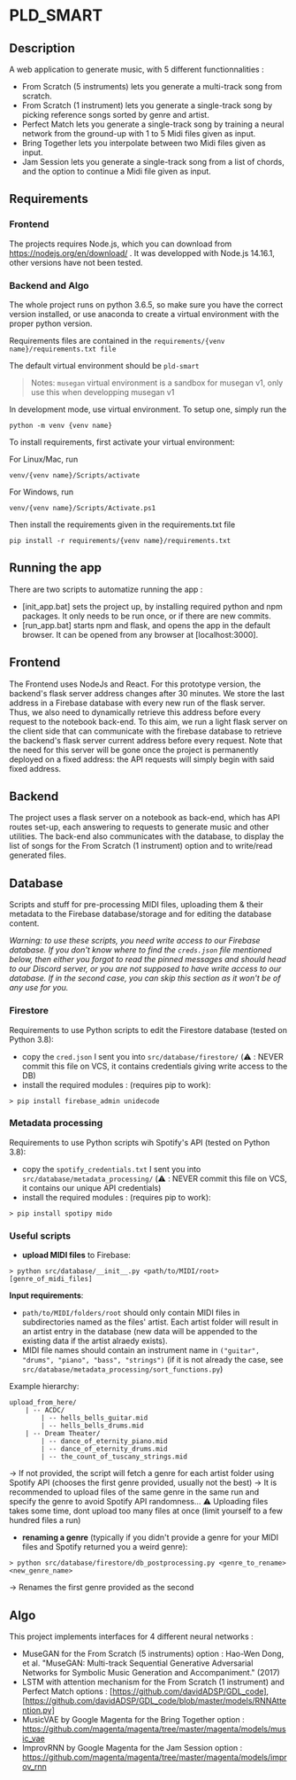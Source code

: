 # PLD_SMART

## Description

A web application to generate music, with 5 different functionnalities :
- From Scratch (5 instruments) lets you generate a multi-track song from scratch.
- From Scratch (1 instrument) lets you generate a single-track song by picking reference songs sorted by genre and artist.
- Perfect Match lets you generate a single-track song by training a neural network from the ground-up with 1 to 5 Midi files given as input.
- Bring Together lets you interpolate between two Midi files given as input.
- Jam Session lets you generate a single-track song from a list of chords, and the option to continue a Midi file given as input.

## Requirements

### Frontend

The projects requires Node.js, which you can download from https://nodejs.org/en/download/ .
It was developped with Node.js 14.16.1, other versions have not been tested.

### Backend and Algo

The whole project runs on python 3.6.5, so make sure you have the correct version installed, or use anaconda to create a virtual environment with the proper python version.

Requirements files are contained in the `requirements/{venv name}/requirements.txt file`

The default virtual environment should be `pld-smart`
> Notes: `musegan` virtual environment is a sandbox for musegan v1, only use this when developping musegan v1

In development mode, use virtual environment. To setup one, simply run the
```
python -m venv {venv name}
```

To install requirements, first activate your virtual environment:

For Linux/Mac, run
```
venv/{venv name}/Scripts/activate
```

For Windows, run
```
venv/{venv name}/Scripts/Activate.ps1
```

Then install the requirements given in the requirements.txt file
```
pip install -r requirements/{venv name}/requirements.txt
```


## Running the app

There are two scripts to automatize running the app :
- [init_app.bat] sets the project up, by installing required python and npm packages. It only needs to be run once, or if there are new commits.
- [run_app.bat] starts npm and flask, and opens the app in the default browser. It can be opened from any browser at [localhost:3000].


## Frontend

The Frontend uses NodeJs and React. For this prototype version, the backend's flask server address changes after 30 minutes. We store the last address in a Firebase database with every new run of the flask server. Thus, we also need to dynamically retrieve this address before every request to the notebook back-end. To this aim, we run a light flask server on the client side that can communicate with the firebase database to retrieve the backend's flask server current address before every request. Note that the need for this server will be gone once the project is permanently deployed on a fixed address: the API requests will simply begin with said fixed address.

## Backend

The project uses a flask server on a notebook as back-end, which has API routes set-up, each answering to requests to generate music and other utilities. The back-end also communicates with the database, to display the list of songs for the From Scratch (1 instrument) option and to write/read generated files.

## Database

Scripts and stuff for pre-processing MIDI files, uploading them & their metadata to the Firebase database/storage and for editing the database content.

*Warning: to use these scripts, you need write access to our Firebase database. If you don't know where to find the `creds.json` file mentioned below, 
then either you forgot to read the pinned messages and should head to our Discord server, or you are not supposed to have write access to our database.
If in the second case, you can skip this section as it won't be of any use for you.*

### Firestore
Requirements to use Python scripts to edit the Firestore database (tested on Python 3.8):
 - copy the `cred.json` I sent you into `src/database/firestore/` (:warning: : NEVER commit this file on VCS, it contains credentials giving write access to the DB)
 - install the required modules : (requires pip to work):
 ```shell script
> pip install firebase_admin unidecode
```

### Metadata processing
Requirements to use Python scripts wih Spotify's API (tested on Python 3.8):
 - copy the `spotify_credentials.txt` I sent you into `src/database/metadata_processing/` (:warning: : NEVER commit this file on VCS, it contains our unique API credentials)
 - install the required modules : (requires pip to work):
 ```shell script
> pip install spotipy mido
```

### Useful scripts
 - **upload MIDI files** to Firebase: 
 ```shell script
> python src/database/__init__.py <path/to/MIDI/root> [genre_of_midi_files]
```
**Input requirements**: 
 - `path/to/MIDI/folders/root` should only contain MIDI files in subdirectories named as the files' artist. 
Each artist folder will result in an artist entry in the database (new data will be appended to the existing data if the artist alraedy exists).
 - MIDI file names should contain an instrument name in `("guitar", "drums", "piano", "bass", "strings")` (if it is not already the case, see `src/database/metadata_processing/sort_functions.py`)

Example hierarchy:
```
upload_from_here/
    | -- ACDC/
        | -- hells_bells_guitar.mid    
        | -- hells_bells_drums.mid
    | -- Dream Theater/
        | -- dance_of_eternity_piano.mid
        | -- dance_of_eternity_drums.mid
        | -- the_count_of_tuscany_strings.mid
```

-> If not provided, the script will fetch a genre for each artist folder using Spotify API (chooses the first genre provided, usually not the best)
-> It is recommended to upload files of the same genre in the same run and specify the genre to avoid Spotify API randomness...
:warning: Uploading files takes some time, dont upload too many files at once (limit yourself to a few hundred files a run)


 - **renaming a genre** (typically if you didn't provide a genre for your MIDI files and Spotify returned you a weird genre):
```shell script
> python src/database/firestore/db_postprocessing.py <genre_to_rename> <new_genre_name>
```
-> Renames the first genre provided as the second


## Algo

This project implements interfaces for 4 different neural networks :
- MuseGAN for the From Scratch (5 instruments) option : Hao-Wen Dong, et al. "MuseGAN: Multi-track Sequential Generative Adversarial Networks for Symbolic Music Generation and 
Accompaniment." (2017)
- LSTM with attention mechanism for the  From Scratch (1 instrument) and Perfect Match options : [https://github.com/davidADSP/GDL_code], [https://github.com/davidADSP/GDL_code/blob/master/models/RNNAttention.py]
- MusicVAE by Google Magenta for the Bring Together option : https://github.com/magenta/magenta/tree/master/magenta/models/music_vae
- ImprovRNN by Google Magenta for the Jam Session option : https://github.com/magenta/magenta/tree/master/magenta/models/improv_rnn

